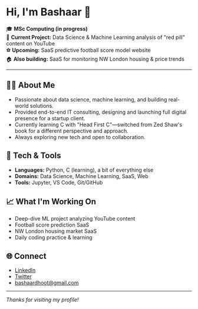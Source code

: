 # Hi, I'm Bashaar 👋

🎓 **MSc Computing (in progress)**  
🔬 **Current Project:** Data Science & Machine Learning analysis of "red pill" content on YouTube  
⚽ **Upcoming:** SaaS predictive football score model website  
🏠 **Also building:** SaaS for monitoring NW London housing & price trends

---

## 🧑‍💻 About Me

- Passionate about data science, machine learning, and building real-world solutions.
- Provided end-to-end IT consulting, designing and launching full digital presence for a startup client.
- Currently learning C with "Head First C"—switched from Zed Shaw's book for a different perspective and approach.
- Always exploring new tech and open to collaboration.

## 🚀 Tech & Tools

- **Languages:** Python, C (learning), a bit of everything else
- **Domains:** Data Science, Machine Learning, SaaS, Web
- **Tools:** Jupyter, VS Code, Git/GitHub

## 📈 What I'm Working On

- Deep-dive ML project analyzing YouTube content
- Football score prediction SaaS
- NW London housing market SaaS
- Daily coding practice & learning

## 🌐 Connect

- [LinkedIn](https://www.linkedin.com/in/bashaar-dhoot/)  
- [Twitter](https://x.com/Bashaar13578392)  
- bashaardhoot@gmail.com

---

_Thanks for visiting my profile!_
